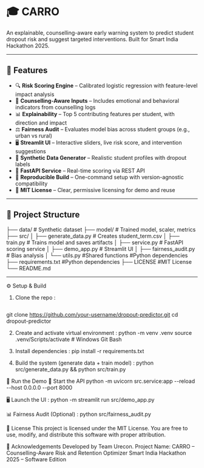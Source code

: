 # 🎓 CARRO 

An explainable, counselling-aware early warning system to predict student dropout risk and suggest targeted interventions. Built for Smart India Hackathon 2025.

---

## 🚀 Features

- 🔍 **Risk Scoring Engine** – Calibrated logistic regression with feature-level impact analysis
- 🧠 **Counselling-Aware Inputs** – Includes emotional and behavioral indicators from counselling logs
- 📊 **Explainability** – Top 5 contributing features per student, with direction and impact
- ⚖️ **Fairness Audit** – Evaluates model bias across student groups (e.g., urban vs rural)
- 🖥️ **Streamlit UI** – Interactive sliders, live risk score, and intervention suggestions
- 🧪 **Synthetic Data Generator** – Realistic student profiles with dropout labels
- 🔌 **FastAPI Service** – Real-time scoring via REST API
- 🧰 **Reproducible Build** – One-command setup with version-agnostic compatibility
- 📜 **MIT License** – Clear, permissive licensing for demo and reuse

---

## 📂 Project Structure
├── data/ # Synthetic dataset 
├── model/ # Trained model, scaler, metrics 
├── src/ 
│ ├── generate_data.py # Creates student_term.csv 
│ ├── train.py # Trains model and saves artifacts 
│ ├── service.py # FastAPI scoring service 
│ ├── demo_app.py # Streamlit UI 
│ ├── fairness_audit.py # Bias analysis
│ └── utils.py  #Shared functions #Python dependencies
├── requirements.txt  #Python dependencies
├── LICENSE  #MIT License
└── README.md 


---
 ⚙️ Setup & Build
 1. Clone the repo :
    ```bash
 git clone https://github.com/your-username/dropout-predictor.git
 cd dropout-predictor
   
 2. Create and activate virtual environment :
    python -m venv .venv
    source .venv/Scripts/activate  # Windows Git Bash

 3. Install dependencies :
    pip install -r requirements.txt

 4. Build the system (generate data + train model) :
    python src/generate_data.py && python src/train.py


🧪 Run the Demo
🔌 Start the API
 python -m uvicorn src.service:app --reload --host 0.0.0.0 --port 8000


 🖥️ Launch the UI : 
 python -m streamlit run src/demo_app.py


 📊 Fairness Audit (Optional) :
 python src/fairness_audit.py


📜 License
 This project is licensed under the MIT License. You are free to use, modify, and distribute this software with proper attribution.



🙌 Acknowledgements
Developed by Team Urecon.
Project Name: CARRO – Counselling-Aware Risk and Retention Optimizer
Smart India Hackathon 2025 – Software Edition
